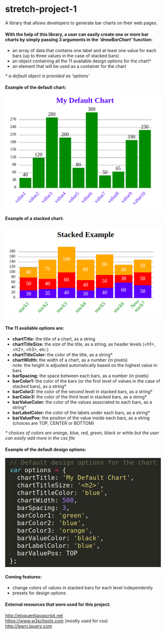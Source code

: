 # stretch-project-1
A library that allows developers to generate bar charts on their web pages.
#### With the help of this library, a user can easily create one or more bar charts by simply passing 3 arguments in the _'drawBarChart'_ function:
- an array of data that contains one label and at least one value for each bars (up to three values in the case of stacked bars)
- an object containing all the 11 available design options for the chart*
- an element that will be used as a container for the chart

_\* a default object is provided as 'options'_

#### Example of the default chart:
![options](/assets/screenshots/default-chart.png)
#### Example of a stacked chart:
![options](/assets/screenshots/stacked-chart.png)

#### The 11 available options are:
- __chartTitle:__ the title of a chart, as a string
- __chartTitleSize:__ the size of the title, as a string, as header levels (\<h1>, \<h2>, \<h3>, etc.)
- __chartTitleColor:__ the color of the title, as a string*
- __chartWidth:__ the width of a chart, as a number (in pixels)  
note: the height is adjusted automatically based on the highest value in bars
- __barSpacing:__ the space between each bars, as a number (in pixels)
- __barColor1:__ the color of the bars (or the first level of values in the case of stacked bars), as a string*
- __barColor2:__ the color of the second level in stacked bars, as a string*
- __barColor3:__ the color of the third level in stacked bars, as a string*
- __barValueColor:__ the color of the values associated to each bars, as a string*
- __barLabelColor:__ the color of the labels under each bars, as a string*
- __barValuePos:__ the position of the value inside each bars, as a string (choices are TOP, CENTER or BOTTOM)

_\* choices of colors are orange, blue, red, green, black or white but the user can easily add more in the css file_
#### Example of the default design options:
![options](/assets/screenshots/options.png)

#### Coming features:
- change colors of values in stacked bars for each level independently
- presets for design options

#### External resources that were used for this project:
http://eloquentjavascript.net  
https://www.w3schools.com (mostly used for css)  
http://learn.jquery.com
